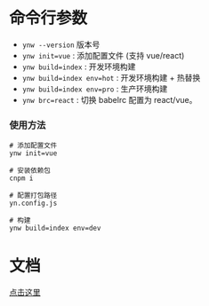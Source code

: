 # 命令行参数

- `ynw --version` 版本号
- `ynw init=vue` : 添加配置文件 (支持 vue/react)
- `ynw build=index` : 开发环境构建
- `ynw build=index env=hot` : 开发环境构建 + 热替换
- `ynw build=index env=pro` : 生产环境构建
- `ynw brc=react` : 切换 babelrc 配置为 react/vue。

### 使用方法

```shell
# 添加配置文件
ynw init=vue

# 安装依赖包
cnpm i

# 配置打包路径
yn.config.js

# 构建
ynw build=index env=dev
```

# 文档

[点击这里](https://github.com/liqiang0335/ynw/tree/master/doc)
